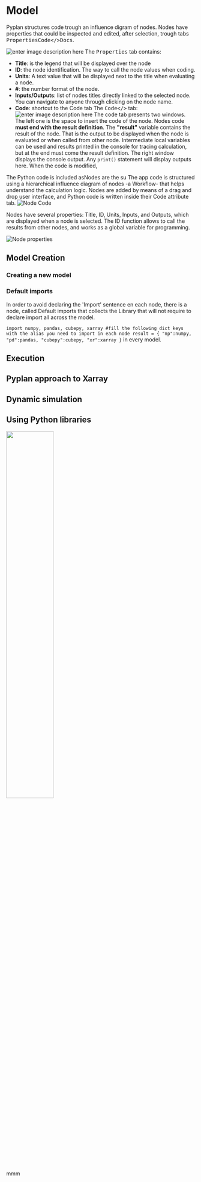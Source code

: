 # Model

Pyplan structures code trough an influence digram of nodes. Nodes have properties that could be inspected and edited, after selection, trough tabs <kbd>Properties</kbd><kbd>Code</></kbd><kbd>Docs</kbd>.

![enter image description here](http://img.pyplan.org/model-node-prop1.png)
The <kbd>Properties</kbd> tab contains:

 - **Title**: is the legend that will be displayed over the node
 - **ID**: the node identification. The way to call the node values when coding.
 - **Units**: A text value that will be displayed next to the title when evaluating a node.
 - **#**: the number format of the node.
 - **Inputs/Outputs**: list of nodes titles directly linked to the selected node. You can navigate to anyone through clicking on the node name.
 - **Code**: shortcut to the Code tab
The <kbd>Code</></kbd> tab:
![enter image description here](http://img.pyplan.org/model-code-tab1.png)
The code tab presents two windows. The left one is the space to insert the code of the node.
Nodes code **must end with the result definition**. The **"result"** variable contains the result of the node. That is the output to be displayed when the node is evaluated or when called from other node.
Intermediate local variables can be used and results printed in the console for tracing calculation, but at the end must come the result definition.
The right window displays the console output. Any `print()` statement will display outputs here.
When the code is modified, 


The Python code is included asNodes are the su
The app code is structured using a hierarchical influence diagram of nodes -a Workflow- that helps understand the calculation logic. Nodes are added by means of a drag and drop user interface, and Python code is written inside their Code attribute tab. 
![Node Code](http://img.pyplan.org/index_node_code.png)

Nodes have several properties: Title, ID, Units, Inputs, and Outputs, which are displayed when a node is selected. The ID function allows to call the results from other nodes, and works as a global variable for programming.

![Node properties](http://img.pyplan.org/index_node_properties1.png)


## Model Creation
### Creating a new model
### Default imports
In order to avoid declaring the 'Import' sentence en each node, there is a node, called Default imports that collects the Library that will not require to declare import all across the model.

`import numpy, pandas, cubepy, xarray
#fill the following dict keys with the alias you need to import in each node
result = {
    "np":numpy,
    "pd":pandas,
    "cubepy":cubepy,
    "xr":xarray
}` in every model.


## Execution
## Pyplan approach to Xarray
## Dynamic simulation
## Using Python libraries


<img src="image.jpg" width="50%" height="50%" />
<i class="icon-file"></i>
<i class="fa fa-folder-open"></i>

mmm
<!--stackedit_data:
eyJoaXN0b3J5IjpbLTg3NzM3MTY0Niw0NDU5MzQ3MjcsNjEyND
kwNTEsLTM1MjcyNzgyNywtNzQ1MjYxMTc5LDM3NDg2MzA3OSw3
NTkyOTI3ODgsMTU4MTY5MTAyNywtMjA4MDMwNDc5NywtNDE3MD
k2MzcsLTE4MzYwNTM1MTksNTExODk1NTgwLDYzMDI0MTg0NCwt
MTQwNjg4NTQyMiwtNDA5MjYzNjIxLC0xNDQ2MzcxODk3XX0=
-->